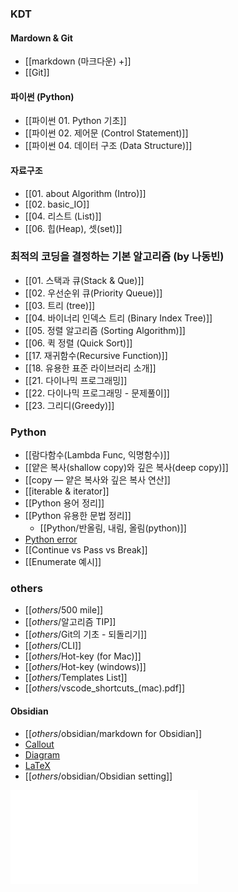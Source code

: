 
### KDT
#### Mardown & Git
- [[markdown (마크다운) +]]
- [[Git]]

#### 파이썬 (Python)
- [[파이썬 01. Python 기초]]
- [[파이썬 02. 제어문 (Control Statement)]]
- [[파이썬 04. 데이터 구조 (Data Structure)]]

#### 자료구조
- [[01. about Algorithm (Intro)]]
- [[02. basic_IO]]
- [[04. 리스트 (List)]]
- [[06. 힙(Heap), 셋(set)]]

### 최적의 코딩을 결정하는 기본 알고리즘 (by 나동빈)
- [[01. 스택과 큐(Stack & Que)]]
- [[02. 우선순위 큐(Priority Queue)]]
- [[03. 트리 (tree)]]
- [[04. 바이너리 인덱스 트리 (Binary Index Tree)]]
- [[05. 정렬 알고리즘 (Sorting Algorithm)]]
- [[06. 퀵 정렬 (Quick Sort)]]
- [[17. 재귀함수(Recursive Function)]]
- [[18. 유용한 표준 라이브러리 소개]]
- [[21. 다이나믹 프로그래밍]]
- [[22. 다이나믹 프로그래밍 - 문제풀이]]
- [[23. 그리디(Greedy)]]

### Python
- [[람다함수(Lambda Func, 익명함수)]]
- [[얕은 복사(shallow copy)와 깊은 복사(deep copy)]]
- [[copy — 얕은 복사와 깊은 복사 연산]]
- [[iterable & iterator]]
- [[Python 용어 정리]]
- [[Python 유용한 문법 정리]]
	- [[Python/반올림, 내림, 올림(python)]]
- [Python error](Python/Python%20error.md)
- [[Continue vs Pass vs Break]]
- [[Enumerate 예시]]

### others
- [[_others_/500 mile]]
- [[_others_/알고리즘 TIP]]
- [[_others_/Git의 기초 - 되돌리기]]
- [[_others_/CLI]]
- [[_others_/Hot-key (for Mac)]]
- [[_others_/Hot-key (windows)]]
- [[_others_/Templates List]]
- [[_others_/vscode_shortcuts_(mac).pdf]] 

#### Obsidian
- [[_others_/obsidian/markdown for Obsidian]]
- [Callout](_others_/obsidian/Callout.md)
- [Diagram](_others_/obsidian/Diagram.md)
- [LaTeX](_others_/obsidian/LaTeX.md)
- [[_others_/obsidian/Obsidian setting]]


![더 공부해 볼 주제](더%20공부해%20볼%20주제.md)
